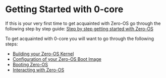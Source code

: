 # Getting Started with 0-core

If this is your very first time to get acquainted with Zero-OS go through the following step by step guide:
[Step by step getting started with Zero-OS](step-by-step/README.md)

To get acquainted with 0-core you will want to go through the following steps:

- [Building your Zero-OS Kernel](https://github.com/zero-os/0-initramfs/blob/master/README.md)
- [Configuration of your Zero-OS Boot Image](../config/README.md)
- [Booting Zero-OS](../booting/README.md)
- [Interacting with Zero-OS](../interacting/README.md)
